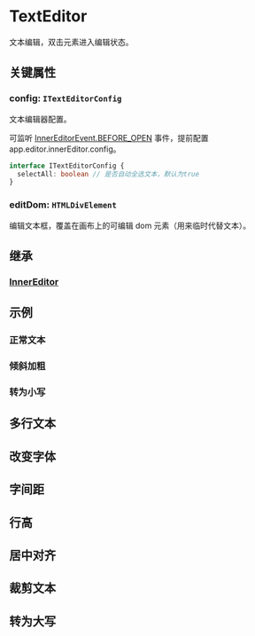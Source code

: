 <script setup>
import Case from '/component/Case.vue'
</script>

# TextEditor

文本编辑，双击元素进入编辑状态。

## 关键属性

### config: `ITextEditorConfig`

文本编辑器配置。

可监听 [InnerEditorEvent.BEFORE_OPEN](/plugin/in/editor/event/InnerEditorEvent.md) 事件，提前配置 app.editor.innerEditor.config。

```ts
interface ITextEditorConfig {
  selectAll: boolean // 是否自动全选文本，默认为true
}
```

### editDom: `HTMLDivElement`

编辑文本框，覆盖在画布上的可编辑 dom 元素（用来临时代替文本）。

## 继承

### [InnerEditor](/plugin/in/editor/InnerEditor.md)

## 示例

### 正常文本

<case name="TextEditor"  count=1 height=160></case>

### 倾斜加粗

<case name="TextEditor" index=1 count=1 height=160></case>

### 转为小写

<case name="TextEditor" index=2 count=1 height=160></case>

## 多行文本

<case name="TextEditor" index=3 count=1 height=160></case>

## 改变字体

<case name="TextEditor" index=4 count=1 height=160></case>

## 字间距

<case name="TextEditor" index=5 count=1 height=160></case>

## 行高

<case name="TextEditor" index=6 count=1 height=160></case>

## 居中对齐

<case name="TextEditor" index=7 count=1 height=160></case>

## 裁剪文本

<case name="TextEditor" index=8 count=1 height=160></case>

## 转为大写

<case name="TextEditor" index=9 count=1 height=160></case>
